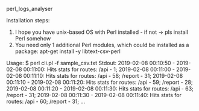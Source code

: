 perl_logs_analyser

Installation steps:
1. I hope you have unix-based OS with Perl installed - if not -> pls install Perl somehow
2. You need only 1 additional Perl modules, which could be installed as a package:
apt-get install -y libtext-csv-perl

Usage:
$ perl cli.pl -f sample_csv.txt
Stdout:
2019-02-08 00:10:50 - 2019-02-08 00:11:00: Hits stats for routes: /api - 1;
2019-02-08 00:11:00 - 2019-02-08 00:11:10: Hits stats for routes: /api - 58; /report - 31;
2019-02-08 00:11:10 - 2019-02-08 00:11:20: Hits stats for routes: /api - 59; /report - 28;
2019-02-08 00:11:20 - 2019-02-08 00:11:30: Hits stats for routes: /api - 63; /report - 31;
2019-02-08 00:11:30 - 2019-02-08 00:11:40: Hits stats for routes: /api - 60; /report - 31;
...